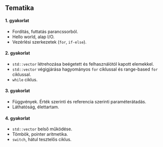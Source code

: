 ## Tematika

#### 1. gyakorlat

 - Forditás, futtatás parancssorból.
 - Hello world, alap I/O.
 - Vezérlési szerkezetek (`for`, `if-else`).


#### 2. gyakorlat

 - `std::vector` létrehozása beégetett és felhasználótól kapott elemekkel.
 - `std::vector` végigjárása hagyományos `for` ciklussal és range-based `for` ciklussal.
 - `while` ciklus.


#### 3. gyakorlat

 - Függvények. Érték szerinti és referencia szerinti paraméterátadás.
 - Láthatóság, élettartam.
 

#### 4. gyakorlat

 - `std::vector` belső működése.
 - Tömbök, pointer aritmetika.
 - `switch`, hátul tesztelős ciklus.
